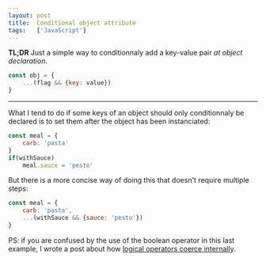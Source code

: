 ```yaml
---
layout: post
title:  Conditional object attribute
tags:   ['JavaScript']
---
```


**TL;DR** Just a simple way to conditionnaly add a key-value pair *at object declaration*.
``` javascript
const obj = {
    ...(flag && {key: value})
}
```

<hr>

What I tend to do if some keys of an object should only conditionnaly be declared is to set them after the object has been instanciated:
```javascript
const meal = {
    carb: 'pasta'
}
if(withSauce)
    meal.sauce = 'pesto'
```

But there is a more concise way of doing this that doesn't require multiple steps:
```javascript
const meal = {
    carb: 'pasta',
    ...(withSauce && {sauce: 'pesto'})
}
```

PS: if you are confused by the use of the boolean operator in this last example, I wrote a post about how [logical operators coerce internally](http://til.florianpellet.com/2019/07/30/OR-and-AND-internal-coercion/).